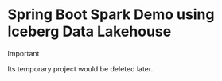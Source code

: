# Spring Boot Spark Demo using Iceberg Data Lakehouse


> [!IMPORTANT]
> Its temporary project would be deleted later.
